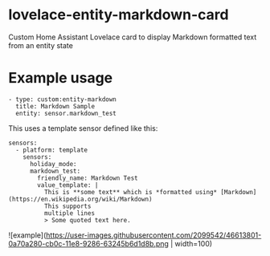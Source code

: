 # lovelace-entity-markdown-card
Custom Home Assistant Lovelace card to display Markdown formatted text from an entity state

# Example usage
```
- type: custom:entity-markdown
  title: Markdown Sample
  entity: sensor.markdown_test
```

This uses a template sensor defined like this:

```
sensors:
  - platform: template
    sensors:
      holiday_mode:
      markdown_test:
        friendly_name: Markdown Test
        value_template: |
          This is **some text** which is *formatted using* [Markdown](https://en.wikipedia.org/wiki/Markdown)
          This supports
          multiple lines
          > Some quoted text here.
```

![example](https://user-images.githubusercontent.com/2099542/46613801-0a70a280-cb0c-11e8-9286-63245b6d1d8b.png | width=100)

